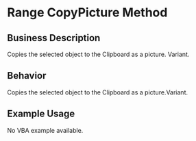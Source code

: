 # Range CopyPicture Method

## Business Description
Copies the selected object to the Clipboard as a picture. Variant.

## Behavior
Copies the selected object to the Clipboard as a picture.Variant.

## Example Usage
No VBA example available.
